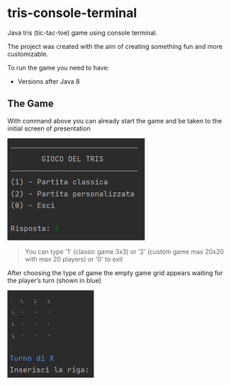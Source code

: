 # tris-console-terminal
Java tris (tic-tac-toe) game using console terminal.

The project was created with the aim of creating something fun and more customizable.

To run the game you need to have:
- Versions after Java 8

## The Game
With command above you can already start the game and be taken to the initial screen of presentation

![App Screenshot](./media/screenshot_menu.png)

>You can type '1' (classic game 3x3) or '2' (custom game max 20x20 with max 20 players) or '0' to exit

After choosing the type of game the empty game grid appears waiting for the player’s turn (shown in blue)

![App Screenshot](./media/screenshot_empty.png)
